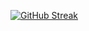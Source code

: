 <a href="https://git.io/streak-stats"><img src="https://streak-stats.demolab.com?user=TsiantosD&theme=dark&hide_border=true" alt="GitHub Streak" /></a>
